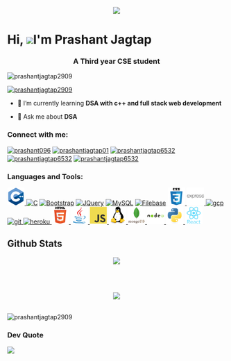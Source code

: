 <p align="center">
  <a href="https://github.com/prashantjagtap2909"><img src="https://readme-typing-svg.herokuapp.com/?lines=MERN-stack%20web%20developer;Self-taught%20Coder;3%2B%20years%20of%20coding%20experience;Automation%20Tester;Always%20learning%20new%20things&center=true&width=480&height=75"></a>
</p>
 

Hi, ![](https://user-images.githubusercontent.com/18350557/176309783-0785949b-9127-417c-8b55-ab5a4333674e.gif)I'm Prashant Jagtap
================================================================================================================================
<h3 align="center">A Third year CSE student</h3>

<p align="left"> <img src="https://komarev.com/ghpvc/?username=prashantjagtap2909&label=Profile%20views&color=0e75b6&style=flat" alt="prashantjagtap2909" /> </p>

<p align="left"> <a href="https://github.com/ryo-ma/github-profile-trophy"><img src="https://github-profile-trophy.vercel.app/?username=prashantjagtap2909" alt="prashantjagtap2909" /></a> </p>

- 🌱 I’m currently learning **DSA with c++ and full stack web development**

- 💬 Ask me about **DSA**

<h3 align="left">Connect with me:</h3>
<p align="left">
<a href="https://www.codechef.com/users/prashant096" target="blank"><img align="center" src="https://cdn.jsdelivr.net/npm/simple-icons@3.1.0/icons/codechef.svg" alt="prashant096" height="30" width="40" /></a>
<a href="https://www.hackerrank.com/prashantjagtap01" target="blank"><img align="center" src="https://raw.githubusercontent.com/rahuldkjain/github-profile-readme-generator/master/src/images/icons/Social/hackerrank.svg" alt="prashantjagtap01" height="30" width="40" /></a>
<a href="https://codeforces.com/profile/prashantjagtap6532" target="blank"><img align="center" src="https://raw.githubusercontent.com/rahuldkjain/github-profile-readme-generator/master/src/images/icons/Social/codeforces.svg" alt="prashantjagtap6532" height="30" width="40" /></a>
<a href="https://www.leetcode.com/prashantjagtap6532" target="blank"><img align="center" src="https://raw.githubusercontent.com/rahuldkjain/github-profile-readme-generator/master/src/images/icons/Social/leet-code.svg" alt="prashantjagtap6532" height="30" width="40" /></a>
<a href="https://auth.geeksforgeeks.org/user/prashantjagtap6532" target="blank"><img align="center" src="https://raw.githubusercontent.com/rahuldkjain/github-profile-readme-generator/master/src/images/icons/Social/geeks-for-geeks.svg" alt="prashantjagtap6532" height="30" width="40" /></a>
</p>

<h3 align="left">Languages and Tools:</h3>
<p align="left"> <a href="https://www.w3schools.com/cpp/" target="_blank" rel="noreferrer"> <img src="https://raw.githubusercontent.com/devicons/devicon/master/icons/cplusplus/cplusplus-original.svg" alt="cplusplus" width="40" height="40"/> </a>
<a href="https://docs.microsoft.com/en-us/cpp/?view=msvc-170" target="_blank" rel="noreferrer"><img src="https://raw.githubusercontent.com/danielcranney/readme-generator/main/public/icons/skills/c-colored.svg"  alt="C" width="40" height="40" /></a>
<a href="https://getbootstrap.com/" target="_blank" rel="noreferrer"><img src="https://raw.githubusercontent.com/danielcranney/readme-generator/main/public/icons/skills/bootstrap-colored.svg"  alt="Bootstrap" width="40" height="40" /></a>
<a href="https://jquery.com/" target="_blank" rel="noreferrer"><img src="https://raw.githubusercontent.com/danielcranney/readme-generator/main/public/icons/skills/jquery-colored.svg"  alt="JQuery" width="40" height="40"/></a>
<a href="https://www.mysql.com/" target="_blank" rel="noreferrer"><img src="https://raw.githubusercontent.com/danielcranney/readme-generator/main/public/icons/skills/mysql-colored.svg"  alt="MySQL" width="40" height="40" /></a>
<a href="https://filebase.com/" target="_blank" rel="noreferrer"><img src="https://raw.githubusercontent.com/danielcranney/readme-generator/main/public/icons/skills/filebase-colored.svg"  alt="Filebase" width="40" height="40"/></a>
<a href="https://www.w3schools.com/css/" target="_blank" rel="noreferrer"> <img src="https://raw.githubusercontent.com/devicons/devicon/master/icons/css3/css3-original-wordmark.svg" alt="css3" width="40" height="40"/> </a> <a href="https://expressjs.com" target="_blank" rel="noreferrer"> <img src="https://raw.githubusercontent.com/devicons/devicon/master/icons/express/express-original-wordmark.svg" alt="express" width="40" height="40"/> </a> <a href="https://cloud.google.com" target="_blank" rel="noreferrer"> <img src="https://www.vectorlogo.zone/logos/google_cloud/google_cloud-icon.svg" alt="gcp" width="40" height="40"/> </a> <a href="https://git-scm.com/" target="_blank" rel="noreferrer"> <img src="https://www.vectorlogo.zone/logos/git-scm/git-scm-icon.svg" alt="git" width="40" height="40"/> </a> <a href="https://heroku.com" target="_blank" rel="noreferrer"> <img src="https://www.vectorlogo.zone/logos/heroku/heroku-icon.svg" alt="heroku" width="40" height="40"/> </a> <a href="https://www.w3.org/html/" target="_blank" rel="noreferrer"> <img src="https://raw.githubusercontent.com/devicons/devicon/master/icons/html5/html5-original-wordmark.svg" alt="html5" width="40" height="40"/> </a> <a href="https://www.java.com" target="_blank" rel="noreferrer"> <img src="https://raw.githubusercontent.com/devicons/devicon/master/icons/java/java-original.svg" alt="java" width="40" height="40"/> </a> <a href="https://developer.mozilla.org/en-US/docs/Web/JavaScript" target="_blank" rel="noreferrer"> <img src="https://raw.githubusercontent.com/devicons/devicon/master/icons/javascript/javascript-original.svg" alt="javascript" width="40" height="40"/> </a> <a href="https://www.linux.org/" target="_blank" rel="noreferrer"> <img src="https://raw.githubusercontent.com/devicons/devicon/master/icons/linux/linux-original.svg" alt="linux" width="40" height="40"/> </a> <a href="https://www.mongodb.com/" target="_blank" rel="noreferrer"> <img src="https://raw.githubusercontent.com/devicons/devicon/master/icons/mongodb/mongodb-original-wordmark.svg" alt="mongodb" width="40" height="40"/> </a> <a href="https://nodejs.org" target="_blank" rel="noreferrer"> <img src="https://raw.githubusercontent.com/devicons/devicon/master/icons/nodejs/nodejs-original-wordmark.svg" alt="nodejs" width="40" height="40"/> </a> <a href="https://www.python.org" target="_blank" rel="noreferrer"> <img src="https://raw.githubusercontent.com/devicons/devicon/master/icons/python/python-original.svg" alt="python" width="40" height="40"/> </a> <a href="https://reactjs.org/" target="_blank" rel="noreferrer"> <img src="https://raw.githubusercontent.com/devicons/devicon/master/icons/react/react-original-wordmark.svg" alt="react" width="40" height="40"/> </a> </p>

## Github Stats  
<div align="center"><img src="https://github-readme-stats.vercel.app/api?username=prashantjagtap2909&show_icons=true&count_private=true&hide_border=true" align="center" /></div>  

<br/>   <br/>

<div align="center"><img src="https://github-readme-stats.vercel.app/api/top-langs/?username=prashantjagtap2909&hide_border=true&layout=compact" align="center" /></div>  

<br/>  

<p><img align="center" src="https://github-readme-streak-stats.herokuapp.com/?user=prashantjagtap2909&" alt="prashantjagtap2909" /></p>

### Dev Quote
![](https://quotes-github-readme.vercel.app/api?type=horizontal&theme=light)
